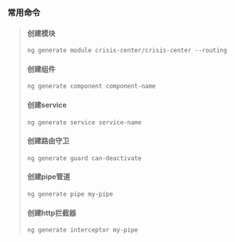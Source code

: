 ### 常用命令


> #### 创建模块
> `ng generate module crisis-center/crisis-center --routing`
> #### 创建组件
> `ng generate component component-name`
> #### 创建service
> `ng generate service service-name`
> #### 创建路由守卫
> `ng generate guard can-deactivate`
> #### 创建pipe管道
> `ng generate pipe my-pipe`
> #### 创建http拦截器
> `ng generate interceptor my-pipe`
